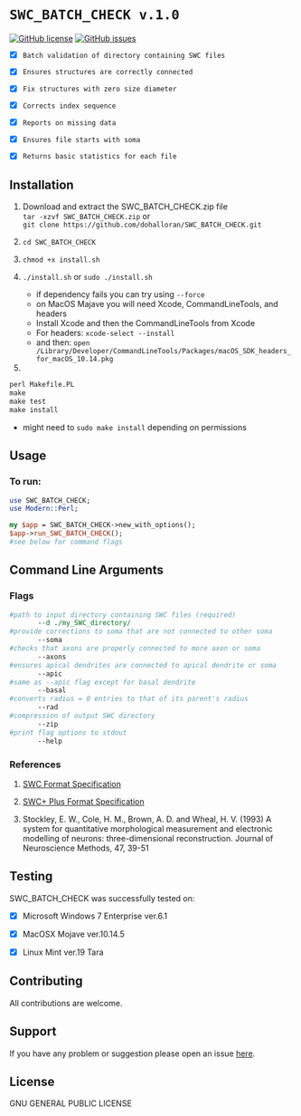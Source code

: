 # `SWC_BATCH_CHECK v.1.0`

[![GitHub license](https://img.shields.io/badge/license-GPL_2.0-orange.svg)](https://raw.githubusercontent.com/dohalloran/SWC_BATCH_CHECK/master/LICENSE)
[![GitHub issues](https://img.shields.io/github/issues/dohalloran/SWC_BATCH_CHECK.svg)](https://github.com/dohalloran/SWC_BATCH_CHECK/issues)

- [x] `Batch validation of directory containing SWC files`
- [x] `Ensures structures are correctly connected`
- [x] `Fix structures with zero size diameter `
- [x] `Corrects index sequence`
- [x] `Reports on missing data`
- [x] `Ensures file starts with soma`
- [x] `Returns basic statistics for each file` 


## Installation
1. Download and extract the SWC_BATCH_CHECK.zip file  
`tar -xzvf SWC_BATCH_CHECK.zip`
or   
`git clone https://github.com/dohalloran/SWC_BATCH_CHECK.git`

2. `cd SWC_BATCH_CHECK`

3. `chmod +x install.sh`

4. `./install.sh` or `sudo ./install.sh`
    *  if dependency fails you can try using `--force` 
    *  on MacOS Majave you will need Xcode, CommandLineTools, and headers
    *  Install Xcode and then the CommandLineTools from Xcode
    *  For headers: `xcode-select --install` 
    *  and then: `open /Library/Developer/CommandLineTools/Packages/macOS_SDK_headers_for_macOS_10.14.pkg`

5.  
```cmd    
perl Makefile.PL  
make  
make test  
make install  
```
   *  might need to `sudo make install` depending on permissions

## Usage 
### To run:  
```perl
use SWC_BATCH_CHECK;
use Modern::Perl;

my $app = SWC_BATCH_CHECK->new_with_options();
$app->run_SWC_BATCH_CHECK(); 
#see below for command flags
``` 
## Command Line Arguments
### Flags
 ```perl   
#path to input directory containing SWC files (required)
        --d ./my_SWC_directory/
#provide corrections to soma that are not connected to other soma       
        --soma
#checks that axons are properly connected to more axon or soma       
        --axons
#ensures apical dendrites are connected to apical dendrite or soma
        --apic
#same as --apic flag except for basal dendrite
        --basal
#converts radius = 0 entries to that of its parent's radius
        --rad
#compression of output SWC directory
        --zip
#print flag options to stdout
        --help 
```

### References
1. [SWC Format Specification](http://www.neuronland.org/NLMorphologyConverter/MorphologyFormats/SWC/Spec.html)

2. [SWC+ Plus Format Specification](https://neuroinformatics.nl/swcPlus/)

3. Stockley, E. W., Cole, H. M., Brown, A. D. and Wheal, H. V. (1993) A system for quantitative morphological measurement and electronic modelling of neurons: three-dimensional reconstruction. Journal of Neuroscience Methods, 47, 39-51


## Testing

SWC_BATCH_CHECK was successfully tested on:

- [x] Microsoft Windows 7 Enterprise ver.6.1
- [x] MacOSX Mojave ver.10.14.5
- [x] Linux Mint ver.19 Tara


## Contributing
All contributions are welcome.

## Support
If you have any problem or suggestion please open an issue [here](https://github.com/dohalloran/SWC_BATCH_CHECK/issues).

## License 
GNU GENERAL PUBLIC LICENSE





